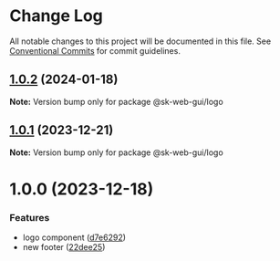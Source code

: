 # Change Log

All notable changes to this project will be documented in this file.
See [Conventional Commits](https://conventionalcommits.org) for commit guidelines.

## [1.0.2](https://github.com/Sundsvallskommun/web-shared-components/compare/@sk-web-gui/logo@1.0.1...@sk-web-gui/logo@1.0.2) (2024-01-18)

**Note:** Version bump only for package @sk-web-gui/logo

## [1.0.1](https://github.com/Sundsvallskommun/web-shared-components/compare/@sk-web-gui/logo@1.0.0...@sk-web-gui/logo@1.0.1) (2023-12-21)

**Note:** Version bump only for package @sk-web-gui/logo

# 1.0.0 (2023-12-18)

### Features

- logo component ([d7e6292](https://github.com/Sundsvallskommun/web-shared-components/commit/d7e629213f870c8ecec8b511bc8e922ba9d7fdd9))
- new footer ([22dee25](https://github.com/Sundsvallskommun/web-shared-components/commit/22dee254cb3a7e06d9a72e22dca205ac4a025ff8))
